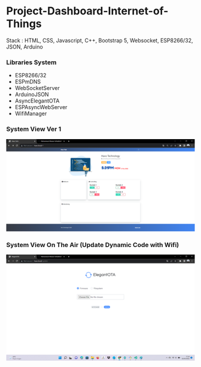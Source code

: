 # Project-Dashboard-Internet-of-Things
Stack : HTML, CSS, Javascript, C++, Bootstrap 5, Websocket, ESP8266/32, JSON, Arduino

### Libraries System
<ul>
    <li>ESP8266/32</li>
    <li>ESPmDNS</li>
    <li>WebSocketServer</li>
    <li>ArduinoJSON</li>
    <li>AsyncElegantOTA</li>
    <li>ESPAsyncWebServer</li>
    <li>WifiManager</li>
</ul>

### System View Ver 1
<img src="havo_ver1.png">

<br>

### System View On The Air (Update Dynamic Code with Wifi)
<img src="ota.png">
